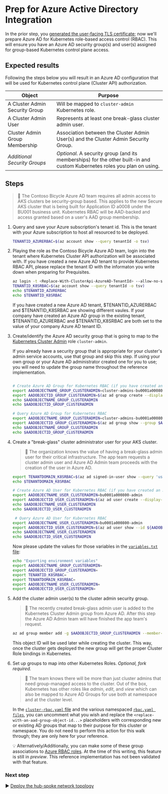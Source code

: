 # Prep for Azure Active Directory Integration

In the prior step, you [generated the user-facing TLS certificate](./02-ca-certificates.md); now we'll prepare Azure AD for Kubernetes role-based access control (RBAC). This will ensure you have an Azure AD security group(s) and user(s) assigned for group-based Kubernetes control plane access.

## Expected results

Following the steps below you will result in an Azure AD configuration that will be used for Kubernetes control plane (Cluster API) authorization.

| Object                         | Purpose                                                 |
|--------------------------------|---------------------------------------------------------|
| A Cluster Admin Security Group | Will be mapped to `cluster-admin` Kubernetes role.      |
| A Cluster Admin User           | Represents at least one break-glass cluster admin user. |
| Cluster Admin Group Membership | Association between the Cluster Admin User(s) and the Cluster Admin Security Group. |
| _Additional Security Groups_   | _Optional._ A security group (and its memberships) for the other built-in and custom Kubernetes roles you plan on using. |

## Steps

> :book: The Contoso Bicycle Azure AD team requires all admin access to AKS clusters be security-group based. This applies to the new Secure AKS cluster that is being built for Application ID a0008 under the BU001 business unit. Kubernetes RBAC will be AAD-backed and access granted based on a user's AAD group membership.

1. Query and save your Azure subscription's tenant id. This is the tenant with your Azure subscription to host all resourced to be deployed.

   ```bash
   TENANTID_AZURERBAC=$(az account show --query tenantId -o tsv)
   ```

1. Playing the role as the Contoso Bicycle Azure AD team, login into the tenant where Kubernetes Cluster API authorization will be associated with. If you have created a new Azure AD tenant to provide Kubernetes RBAC API, please replace the tenant ID with the informaton you write down when preparing for Prequisites.
   ```bash
   az login -t <Replace-With-ClusterApi-AzureAD-TenantId> --allow-no-subscriptions
   TENANTID_K8SRBAC=$(az account show --query tenantId -o tsv)
   echo $TENANTID_AZURERBAC
   echo $TENANTID_K8SRBAC
   ```
   If you have created a new Azure AD tenant, $TENANTID_AZURERBAC and $TENANTID_K8SRBAC are showing different vaules. 
   If your company have created an Azure AD group in the existing tenant, $TENANTID_AZURERBAC and $TENANTID_K8SRBAC are both set to the value of your company Azure AD tenant ID.
   
1. Create/identify the Azure AD security group that is going to map to the [Kubernetes Cluster Admin](https://kubernetes.io/docs/reference/access-authn-authz/rbac/#user-facing-roles) role `cluster-admin`.

   If you already have a security group that is appropriate for your cluster's admin service accounts, use that group and skip this step. If using your own group or your Azure AD administrator created one for you to use; you will need to update the group name throughout the reference implementation.

   ```bash
   
   # Create Azure AD Group for Kubernetes RBAC (if you have created an Azure AD group, pls skip this)
   export AADOBJECTNAME_GROUP_CLUSTERADMIN=cluster-admins-bu0001a000800
   export AADOBJECTID_GROUP_CLUSTERADMIN=$(az ad group create --display-name $AADOBJECTNAME_GROUP_CLUSTERADMIN --mail-nickname $AADOBJECTNAME_GROUP_CLUSTERADMIN --description "Principals in this group are cluster admins in the bu0001a000800 cluster." --query objectId -o tsv)
   echo $AADOBJECTNAME_GROUP_CLUSTERADMIN
   echo $AADOBJECTID_GROUP_CLUSTERADMIN
   
   # Query Azure AD Group for Kubernetes RBAC
   export AADOBJECTNAME_GROUP_CLUSTERADMIN=cluster-admins-bu0001a000800
   export AADOBJECTID_GROUP_CLUSTERADMIN=$(az ad group show --group $AADOBJECTNAME_GROUP_CLUSTERADMIN --query objectId --out tsv)
   echo $AADOBJECTNAME_GROUP_CLUSTERADMIN
   echo $AADOBJECTID_GROUP_CLUSTERADMIN
   ```

1. Create a "break-glass" cluster administrator user for your AKS cluster.

   > :book: The organization knows the value of having a break-glass admin user for their critical infrastructure. The app team requests a cluster admin user and Azure AD Admin team proceeds with the creation of the user in Azure AD.

   ```bash
   export TENANTDOMAIN_K8SRBAC=$(az ad signed-in-user show --query 'userPrincipalName' -o tsv | cut -d '@' -f 2 | sed 's/\"//')
   echo $TENANTDOMAIN_K8SRBAC
   
   # Create Azure AD User for Kubernetes RBAC (if you have created an Azure AD User, pls skip this)
   export AADOBJECTNAME_USER_CLUSTERADMIN=bu0001a000800-admin
   export AADOBJECTID_USER_CLUSTERADMIN=$(az ad user create --display-name=${AADOBJECTNAME_USER_CLUSTERADMIN} --user-principal-name ${AADOBJECTNAME_USER_CLUSTERADMIN}@${TENANTDOMAIN_K8SRBAC} --force-change-password-next-login --password ChangeMebu0001a0008AdminChangeMe --query objectId -o tsv)
   echo $AADOBJECTNAME_USER_CLUSTERADMIN
   echo $AADOBJECTID_USER_CLUSTERADMIN
   
    # Query Azure AD User for Kubernetes RBAC
   export AADOBJECTNAME_USER_CLUSTERADMIN=bu0001a000800-admin
   export AADOBJECTID_USER_CLUSTERADMIN=$(az ad user show --id ${AADOBJECTNAME_USER_CLUSTERADMIN}@${TENANTDOMAIN_K8SRBAC} --query objectId -o tsv)
   echo $AADOBJECTNAME_USER_CLUSTERADMIN
   echo $AADOBJECTID_USER_CLUSTERADMIN
   
   ```
   Now please update the values for those variables in the [`variables.txt` file](./variables.txt):
   
   ```bash
   echo "Exporting environment variables"
   export AADOBJECTNAME_GROUP_CLUSTERADMIN=
   export AADOBJECTID_GROUP_CLUSTERADMIN=
   export TENANTID_K8SRBAC=
   export TENANTDOMAIN_K8SRBAC=
   export AADOBJECTNAME_USER_CLUSTERADMIN=
   export AADOBJECTID_USER_CLUSTERADMIN=


1. Add the cluster admin user(s) to the cluster admin security group.

   > :book: The recently created break-glass admin user is added to the Kubernetes Cluster Admin group from Azure AD. After this step the Azure AD Admin team will have finished the app team's request.

   ```bash
   az ad group member add -g $AADOBJECTID_GROUP_CLUSTERADMIN --member-id $AADOBJECTID_USER_CLUSTERADMIN
   ```

   This object ID will be used later while creating the cluster. This way, once the cluster gets deployed the new group will get the proper Cluster Role bindings in Kubernetes.

1. Set up groups to map into other Kubernetes Roles. _Optional, fork required._

   > :book: The team knows there will be more than just cluster admins that need group-managed access to the cluster. Out of the box, Kubernetes has other roles like _admin_, _edit_, and _view_ which can also be mapped to Azure AD Groups for use both at namespace and at the cluster level.

   In the [`cluster-rbac.yaml` file](./cluster-manifests/cluster-rbac.yaml) and the various namespaced [`rbac.yaml files`](./cluster-manifests/cluster-baseline-settings/rbac.yaml), you can uncomment what you wish and replace the `<replace-with-an-aad-group-object-id...>` placeholders with corresponding new or existing AD groups that map to their purpose for this cluster or namespace. You do not need to perform this action for this walk through; they are only here for your reference.

   :bulb: Alternatively/Additionally, you can make some of these group associations to [Azure RBAC roles](https://docs.microsoft.com/azure/aks/manage-azure-rbac). At the time of this writing, this feature is still in _preview_. This reference implementation has not been validated with that feature.

### Next step

:arrow_forward: [Deploy the hub-spoke network topology](./04-networking.md)
